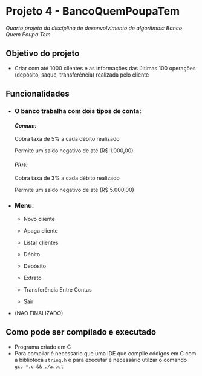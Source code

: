 # Projeto 4 - BancoQuemPoupaTem
*Quarto projeto da disciplina de desenvolvimento de algoritmos: Banco Quem Poupa Tem*

## Objetivo do projeto
- Criar com até 1000 clientes e as informações das últimas 100 operações (depósito, saque, transferência) realizada pelo cliente
## Funcionalidades
- ### O banco trabalha com dois tipos de conta:
    
   #### *Comum:* 
  
    Cobra taxa de 5% a cada débito realizado
    
    Permite um saldo negativo de até (R$ 1.000,00)
  
   #### *Plus:*
    
     Cobra taxa de 3% a cada débito realizado
    
    Permite um saldo negativo de até (R$ 5.000,00)
- ### Menu:
   -  Novo cliente
    
  - Apaga cliente
    
  - Listar clientes
    
  - Débito
    
  -  Depósito
    
  -  Extrato
    
   -  Transferência Entre Contas
    
  -  Sair
    
 - (NAO FINALIZADO)
  ## Como pode ser compilado e executado
- Programa criado em C
- Para compilar é necessario que uma IDE que compile códigos em C com a biblioteca `string.h` e para executar é necessário utilzar o comando `gcc *.c && ./a.out `




























  
